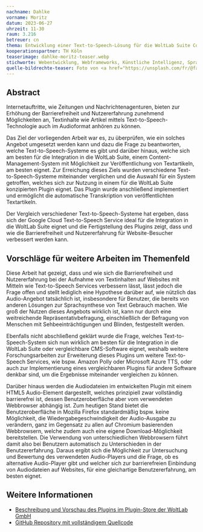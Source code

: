 ```yaml
---
nachname: Dahlke
vorname: Moritz
datum: 2023-06-27
uhrzeit: 11-30
raum: 3.216
betreuer: cn
thema: Entwicklung einer Text-to-Speech-Lösung für die WoltLab Suite Community Software zur Erhöhung der Barrierefreiheit
kooperationspartner: TH Köln
teaserimage: dahlke-moritz-teaser.webp
stichworte: Webentwicklung, Webframeworks, Künstliche Intelligenz, Sprachsynthese, Barrierefreiheit, User Experience
quelle-bildrechte-teaser: Foto von <a href="https://unsplash.com/fr/@farreal">Dan Farrell</a> auf <a href="https://unsplash.com/de/fotos/FnR2U1lXsBQ">Unsplash</a>
---
```


## Abstract

Internetauftritte, wie Zeitungen und Nachrichtenagenturen, bieten zur Erhöhung der Barrierefreiheit und Nutzererfahrung zunehmend Möglichkeiten an, Textinhalte wie Artikel mittels Text-to-Speech-Technologie auch im Audioformat anhören zu können.  

Das Ziel der vorliegenden Arbeit war es, zu überprüfen, wie ein solches Angebot umgesetzt werden kann und dazu die Frage zu beantworten, welche Text-to-Speech-Systeme es gibt und darüber hinaus, welche sich am besten für die Integration in die WoltLab Suite, einem Content-Management-System mit Möglichkeit zur Veröffentlichung von Textartikeln, am besten eignet. Zur Erreichung dieses Ziels wurden verschiedene Text-to-Speech-Systeme miteinander verglichen und die Auswahl für ein System getroffen, welches sich zur Nutzung in einem für die WoltLab Suite konzipierten Plugin eignet. Das Plugin wurde anschließend implementiert und ermöglicht die automatische Transkription von veröffentlichten Textartikeln.  

Der Vergleich verschiedener Text-to-Speech-Systeme hat ergeben, dass sich der Google Cloud Text-to-Speech Service ideal für die Integration in die WoltLab Suite eignet und die Fertigstellung des Plugins zeigt, dass und wie die Barrierefreiheit und Nutzererfahrung für Website-Besucher verbessert werden kann.  

## Vorschläge für weitere Arbeiten im Themenfeld

Diese Arbeit hat gezeigt, dass und wie sich die Barrierefreiheit und Nutzererfahrung bei der Aufnahme von Textinhalten auf Websites mit Mitteln wie Text-to-Speech Services verbessern lässt, lässt jedoch die Frage offen und stellt lediglich eine Hypothese darüber auf, wie nützlich das Audio-Angebot tatsächlich ist, insbesondere für Benutzer, die bereits von anderen Lösungen zur Sprachsynthese von Text Gebrauch machen. Wie groß der Nutzen dieses Angebots wirklich ist, kann nur durch eine weitreichende Repräsentativbefragung, einschließlich der Befragung von Menschen mit Sehbeeinträchtigungen und Blinden, festgestellt werden.  

Ebenfalls nicht abschließend geklärt wurde die Frage, welches Text-to-Speech-System sich nun wirklich am besten für die Integration in die WoltLab Suite oder vergleichbare CMS-Software eignet, weshalb weitere Forschungsarbeiten zur Erweiterung dieses Plugins um weitere Text-to-Speech Services, wie bspw. Amazon Polly oder Microsoft Azure TTS, oder auch zur Implementierung eines vergleichbaren Plugins für andere Software denkbar sind, um die Ergebnisse miteinander vergleichen zu können.  

Darüber hinaus werden die Audiodateien im entwickelten Plugin mit einem HTML5 Audio-Element dargestellt, welches prinzipiell zwar vollständig barrierefrei ist, dessen Benutzeroberfläche aber vom verwendeten Webbrowser abhängig ist. Zum heutigen Stand bietet die Benutzeroberfläche in Mozilla Firefox standardmäßig bspw. keine Möglichkeit, die Wiedergabegeschwindigkeit der Audio-Ausgabe zu verändern, ganz im Gegensatz zu allen auf Chromium basierenden Webbrowsern, welche zudem auch eine eigene Download-Möglichkeit bereitstellen. Die Verwendung von unterschiedlichen Webbrowsern führt damit also bei Benutzern automatisch zu Unterschieden in der Benutzererfahrung. Daraus ergibt sich die Möglichkeit zur Untersuchung und Bewertung des verwendeten Audio-Players und die Frage, ob es alternative Audio-Player gibt und welcher sich zur barrierefreien Einbindung von Audiodateien auf Websites, für eine gleichartige Benutzererfahrung, am besten eignet.  

## Weitere Informationen
- [Beschreibung und Vorschau des Plugins im Plugin-Store der WoltLab GmbH](https://www.woltlab.com/pluginstore/file/7435-text-to-speech-core-audio-artikel/)
- [GitHub Repository mit vollständigem Quellcode](https://github.com/DMedia-Development/WSC-TTS-Core)  
